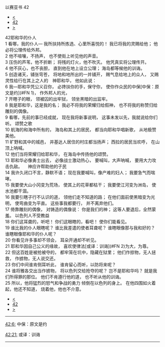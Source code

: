 ﻿





 以赛亚书 42




* [<](bible/ISA41.md)
* [42](bible/ISA.md)
* [>](bible/ISA43.md)



 
42耶和华的仆人  
1 看哪，我的仆人— 我所扶持所拣选、心里所喜悦的！ 我已将我的灵赐给他； 他必将公理传给外邦。  
2 他不喧嚷，不扬声， 也不使街上听见他的声音。  
3 压伤的芦苇，他不折断； 将残的灯火，他不吹灭。 他凭真实将公理传开。  
4 他不灰心，也不丧胆， 直到他在地上设立公理； 海岛都等候他的训诲。     
5 创造诸天，铺张穹苍， 将地和地所出的一并铺开， 赐气息给地上的众人， 又赐灵性给行在其上之人的　神耶和华， 他如此说：  
6 我—耶和华凭公义召你， 必搀扶你的手，保守你， 使你作众民的中保[中保：原文是约](#FN
1)， 作外邦人的光，  
7 开瞎子的眼， 领被囚的出牢狱， 领坐黑暗的出监牢。  
8 我是耶和华，这是我的名； 我必不将我的荣耀归给假神， 也不将我的称赞归给雕刻的偶像。  
9 看哪，先前的事已经成就， 现在我将新事说明， 这事未发以先，我就说给你们听。 颂赞之歌  
10 航海的和海中所有的， 海岛和其上的居民， 都当向耶和华唱新歌， 从地极赞美他。  
11 旷野和其中的城邑， 并基达人居住的村庄都当扬声； 西拉的居民当欢呼， 在山顶上呐喊。  
12 他们当将荣耀归给耶和华， 在海岛中传扬他的颂赞。  
13 耶和华必像勇士出去， 必像战士激动热心， 要喊叫，大声呐喊， 要用大力攻击仇敌。 　神应许帮助他的子民  
14 我许久闭口不言，静默不语； 现在我要喊叫，像产难的妇人； 我要急气而喘哮。  
15 我要使大山小冈变为荒场， 使其上的花草都枯干； 我要使江河变为洲岛， 使水池都干涸。  
16 我要引瞎子行不认识的道， 领他们走不知道的路； 在他们面前使黑暗变为光明， 使弯曲变为平直。 这些事我都要行， 并不离弃他们。  
17 倚靠雕刻的偶像， 对铸造的偶像说： 你是我们的神； 这等人要退后，全然蒙羞。 以色列人不受教益  
18 你们这耳聋的，听吧！ 你们这眼瞎的，看吧！ 使你们能看见。  
19 谁比我的仆人眼瞎呢？ 谁比我差遣的使者耳聋呢？ 谁瞎眼像那与我和好的？ 谁瞎眼像耶和华的仆人呢？  
20 你看见许多事却不领会， 耳朵开通却不听见。  
21 耶和华因自己公义的缘故， 喜欢使律法[或译：训诲](#FN
2)为大，为尊。  
22 但这百姓是被抢被夺的， 都牢笼在坑中，隐藏在狱里； 他们作掠物，无人拯救， 作掳物，无人说交还。  
23 你们中间谁肯侧耳听此， 谁肯留心而听，以防将来呢？  
24 谁将雅各交出当作掳物， 将以色列交给抢夺的呢？ 岂不是耶和华吗？ 就是我们所得罪的那位。 他们不肯遵行他的道， 也不听从他的训诲。  
25 所以，他将猛烈的怒气和争战的勇力 倾倒在以色列的身上。 在他四围如火着起，他还不知道， 烧着他，他也不介意。 
* [<](bible/ISA41.md)
* [42](bible/ISA.md)
* [>](bible/ISA43.md)





---


[42:6:](#V6)
中保：原文是约


[42:21:](#V21)
或译：训诲




---









